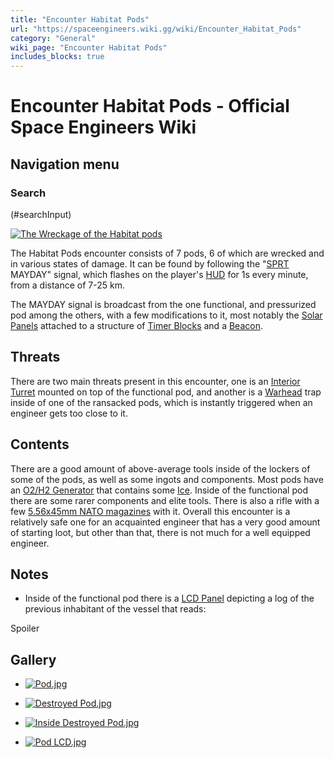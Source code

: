 ```yaml
---
title: "Encounter Habitat Pods"
url: "https://spaceengineers.wiki.gg/wiki/Encounter_Habitat_Pods"
category: "General"
wiki_page: "Encounter Habitat Pods"
includes_blocks: true
---
```


# Encounter Habitat Pods - Official Space Engineers Wiki

## Navigation menu

### Search

(#searchInput)

[![The Wreckage of the Habitat pods](https://spaceengineers.wiki.gg/images/thumb/Habitat_Pods_1.png/446px-Habitat_Pods_1.png?87f8d8)](https://spaceengineers.wiki.gg/wiki/File:Habitat_Pods_1.png "The Wreckage of the Habitat pods")

The Habitat Pods encounter consists of 7 pods, 6 of which are wrecked and in various states of damage. It can be found by following the "[SPRT](https://spaceengineers.wiki.gg/wiki/SPRT_Space_Pirates "SPRT Space Pirates") MAYDAY" signal, which flashes on the player's [HUD](https://spaceengineers.wiki.gg/wiki/HUD "HUD") for 1s every minute, from a distance of 7-25 km.

The MAYDAY signal is broadcast from the one functional, and pressurized pod among the others, with a few modifications to it, most notably the [Solar Panels](https://spaceengineers.wiki.gg/wiki/Solar_Panel "Solar Panel") attached to a structure of [Timer Blocks](https://spaceengineers.wiki.gg/wiki/Timer_Block "Timer Block") and a [Beacon](https://spaceengineers.wiki.gg/wiki/Beacon "Beacon").

## Threats

There are two main threats present in this encounter, one is an [Interior Turret](https://spaceengineers.wiki.gg/wiki/Interior_Turret "Interior Turret") mounted on top of the functional pod, and another is a [Warhead](https://spaceengineers.wiki.gg/wiki/Warhead "Warhead") trap inside of one of the ransacked pods, which is instantly triggered when an engineer gets too close to it.

## Contents

There are a good amount of above-average tools inside of the lockers of some of the pods, as well as some ingots and components. Most pods have an [O2/H2 Generator](https://spaceengineers.wiki.gg/wiki/O2_H2_Generator "O2 H2 Generator") that contains some [Ice](https://spaceengineers.wiki.gg/wiki/Ice "Ice"). Inside of the functional pod there are some rarer components and elite tools. There is also a rifle with a few [5.56x45mm NATO magazines](https://spaceengineers.wiki.gg/wiki/5.56x45mm_NATO_magazine "5.56x45mm NATO magazine") with it. Overall this encounter is a relatively safe one for an acquainted engineer that has a very good amount of starting loot, but other than that, there is not much for a well equipped engineer.

## Notes

*   Inside of the functional pod there is a [LCD Panel](https://spaceengineers.wiki.gg/wiki/LCD_Panels "LCD Panels") depicting a log of the previous inhabitant of the vessel that reads:

Spoiler

## Gallery

*   [![Pod.jpg](https://spaceengineers.wiki.gg/images/thumb/Pod.jpg/120px-Pod.jpg?33df96)](https://spaceengineers.wiki.gg/wiki/File:Pod.jpg)
    
*   [![Destroyed Pod.jpg](https://spaceengineers.wiki.gg/images/thumb/Destroyed_Pod.jpg/120px-Destroyed_Pod.jpg?914e82)](https://spaceengineers.wiki.gg/wiki/File:Destroyed_Pod.jpg)
    
*   [![Inside Destroyed Pod.jpg](https://spaceengineers.wiki.gg/images/thumb/Inside_Destroyed_Pod.jpg/120px-Inside_Destroyed_Pod.jpg?c5b0fc)](https://spaceengineers.wiki.gg/wiki/File:Inside_Destroyed_Pod.jpg)
    
*   [![Pod LCD.jpg](https://spaceengineers.wiki.gg/images/thumb/Pod_LCD.jpg/120px-Pod_LCD.jpg?e6d0dd)](https://spaceengineers.wiki.gg/wiki/File:Pod_LCD.jpg)
